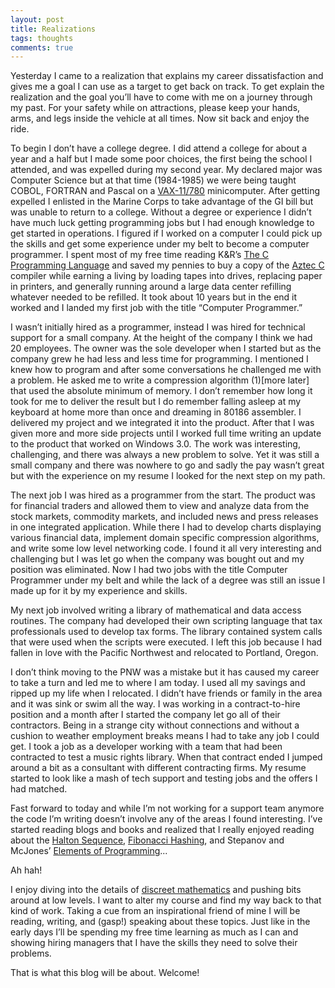 ```yaml
---
layout: post
title: Realizations
tags: thoughts
comments: true
---
```


Yesterday I came to a realization that explains my career dissatisfaction and gives me a goal I can use as a target to get back on track.  To get explain the realization and the goal you’ll have to come with me on a journey through my past.  For your safety while on attractions, please keep your hands, arms, and legs inside the vehicle at all times.  Now sit back and enjoy the ride.

To begin I don’t have a college degree.  I did attend a college for about a year and a half but I made some poor choices, the first being the school I attended, and was expelled during my second year.  My declared major was Computer Science but at that time (1984-1985) we were being taught COBOL, FORTRAN and Pascal on a [VAX-11/780](https://en.wikipedia.org/wiki/VAX-11#VAX-11/780) minicomputer.  After getting expelled I enlisted in the Marine Corps to take advantage of the GI bill but was unable to return to a college.  Without a degree or experience I didn’t have much luck getting programming jobs but I had enough knowledge to get started in operations.  I figured if I worked on a computer I could pick up the skills and get some experience under my belt to become a computer programmer.  I spent most of my free time reading K&R’s [The C Programming Language](https://en.wikipedia.org/wiki/The_C_Programming_Language) and saved my pennies to buy a copy of the [Aztec C](https://en.wikipedia.org/wiki/Aztec_C) compiler while earning a living by loading tapes into drives, replacing paper in printers, and generally running around a large data center refilling whatever needed to be refilled.  It took about 10 years but in the end it worked and I landed my first job with the title “Computer Programmer.”

I wasn’t initially hired as a programmer, instead I was hired for technical support for a small company.  At the height of the company I think we had 20 employees.  The owner was the sole developer when I started but as the company grew he had less and less time for programming.  I mentioned I knew how to program and after some conversations he challenged me with a problem.  He asked me to write a compression algorithm (1)[more later] that used the absolute minimum of memory.  I don’t remember how long it took for me to deliver the result but I do remember falling asleep at my keyboard at home more than once and dreaming in 80186 assembler.  I delivered my project and we integrated it into the product.  After that I was given more and more side projects until I worked full time writing an update to the product that worked on Windows 3.0.  The work was interesting, challenging, and there was always a new problem to solve.  Yet it was still a small company and there was nowhere to go and sadly the pay wasn’t great but with the experience on my resume I looked for the next step on my path.

The next job I was hired as a programmer from the start.  The product was for financial traders and allowed them to view and analyze data from the stock markets, commodity markets, and included news and press releases in one integrated application.  While there I had to develop charts displaying various financial data, implement domain specific compression algorithms, and write some low level networking code.  I found it all very interesting and challenging but I was let go when the company was bought out and my position was eliminated.  Now I had two jobs with the title Computer Programmer under my belt and while the lack of a degree was still an issue I made up for it by my experience and skills.

My next job involved writing a library of mathematical and data access routines.  The company had developed their own scripting language that tax professionals used to develop tax forms.  The library contained system calls that were used when the scripts were executed.  I left this job because I had fallen in love with the Pacific Northwest and relocated to Portland, Oregon.  

I don’t think moving to the PNW was a mistake but it has caused my career to take a turn and led me to where I am today.  I used all my savings and ripped up my life when I relocated.  I didn’t have friends or family in the area and it was sink or swim all the way.  I was working in a contract-to-hire position and a month after I started the company let go all of their contractors.  Being in a strange city without connections and without a cushion to weather employment breaks means I had to take any job I could get.  I took a job as a developer working with a team that had been contracted to test a music rights library.  When that contract ended I jumped around a bit as a consultant with different contracting firms.  My resume started to look like a mash of tech support and testing jobs and the offers I had matched.

Fast forward to today and while I’m not working for a support team anymore the code I’m writing doesn’t involve any of the areas I found interesting.  I’ve started reading blogs and books and realized that I really enjoyed reading about the [Halton Sequence](https://en.wikipedia.org/wiki/Halton_sequence), [Fibonacci Hashing](https://probablydance.com/2018/06/16/fibonacci-hashing-the-optimization-that-the-world-forgot-or-a-better-alternative-to-integer-modulo/), and Stepanov and McJones’ [Elements of Programming](http://elementsofprogramming.com/)...

Ah hah!

I enjoy diving into the details of [discreet mathematics](https://en.wikipedia.org/wiki/Discrete_mathematics) and pushing bits around at low levels.  I want to alter my course and find my way back to that kind of work.  Taking a cue from an inspirational friend of mine I will be reading, writing, and (gasp!) speaking about these topics.  Just like in the early days I’ll be spending my free time learning as much as I can and showing hiring managers that I have the skills they need to solve their problems.  

That is what this blog will be about.  Welcome!
